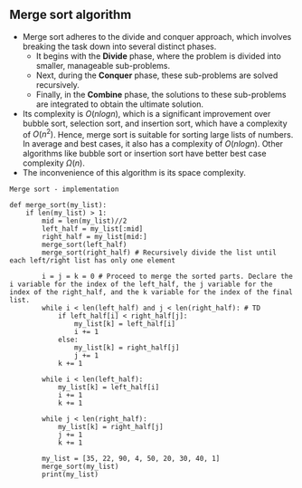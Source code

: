 ## Merge sort algorithm
- Merge sort adheres to the divide and conquer approach, which involves breaking the task down into several distinct phases.
  - It begins with the **Divide** phase, where the problem is divided into smaller, manageable sub-problems.
  - Next, during the **Conquer** phase, these sub-problems are solved recursively.
  - Finally, in the **Combine** phase, the solutions to these sub-problems are integrated to obtain the ultimate solution.
- Its complexity is $O(nlog n)$, which is a significant improvement over bubble sort, selection sort, and insertion sort, which have a complexity of $O(n^2)$. Hence, merge sort is suitable for sorting large lists of numbers. In average and best cases, it also has a complexity of $O(nlog n)$. Other algorithms like bubble sort or insertion sort have better best case complexity $\Omega(n)$.
- The inconvenience of this algorithm is its space complexity. 

```
Merge sort - implementation

def merge_sort(my_list):
    if len(my_list) > 1:
        mid = len(my_list)//2
        left_half = my_list[:mid]
        right_half = my_list[mid:]
        merge_sort(left_half)
        merge_sort(right_half) # Recursively divide the list until each left/right list has only one element

        i = j = k = 0 # Proceed to merge the sorted parts. Declare the i variable for the index of the left_half, the j variable for the index of the right_half, and the k variable for the index of the final list. 
        while i < len(left_half) and j < len(right_half): # TD
            if left_half[i] < right_half[j]:
                my_list[k] = left_half[i]
                i += 1
            else:
                my_list[k] = right_half[j]
                j += 1
            k += 1

        while i < len(left_half):
            my_list[k] = left_half[i]
            i += 1
            k += 1

        while j < len(right_half):
            my_list[k] = right_half[j]
            j += 1
            k += 1

        my_list = [35, 22, 90, 4, 50, 20, 30, 40, 1]
        merge_sort(my_list)
        print(my_list)

```
